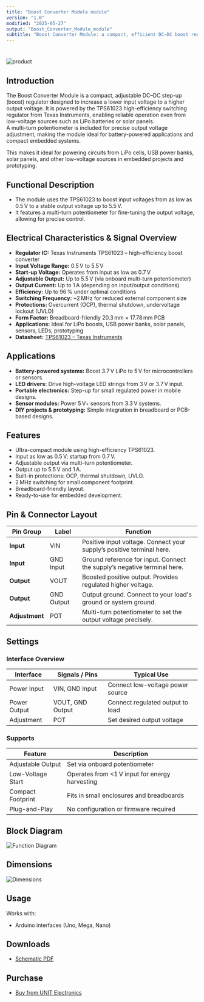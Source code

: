 ```yaml
---
title: "Boost Converter Module module"
version: "1.0"
modified: "2025-05-27"
output: "Boost_Converter_Module_module"
subtitle: "Boost Converter Module: a compact, efficient DC–DC boost regulator that increases low input voltages for reliable operation using the high-efficiency TPS61023 from Texas Instruments."
---
```


<!--
# README_TEMPLATE.md
Este archivo sirve como entrada para generar un PDF técnico estilo datasheet.
Edita las secciones respetando el orden, sin eliminar los encabezados.
-->
<!-- logo -->

# 

![product](images/top.png)

## Introduction

The Boost Converter Module is a compact, adjustable DC–DC step-up (boost) regulator designed to increase a lower input voltage to a higher output voltage. It is powered by the TPS61023 high-efficiency switching regulator from Texas Instruments, enabling reliable operation even from low-voltage sources such as LiPo batteries or solar panels.  
A multi-turn potentiometer is included for precise output voltage adjustment, making the module ideal for battery-powered applications and compact embedded systems.

This makes it ideal for powering circuits from LiPo cells, USB power banks, solar panels, and other low-voltage sources in embedded projects and prototyping.

## Functional Description

- The module uses the TPS61023 to boost input voltages from as low as 0.5 V to a stable output voltage up to 5.5 V.
- It features a multi-turn potentiometer for fine-tuning the output voltage, allowing for precise control. 

## Electrical Characteristics & Signal Overview

- **Regulator IC:** Texas Instruments TPS61023 – high-efficiency boost converter
- **Input Voltage Range:** 0.5 V to 5.5 V
- **Start-up Voltage:** Operates from input as low as 0.7 V
- **Adjustable Output:** Up to 5.5 V (via onboard multi-turn potentiometer)
- **Output Current:** Up to 1 A (depending on input/output conditions)
- **Efficiency:** Up to 96 % under optimal conditions
- **Switching Frequency:** ~2 MHz for reduced external component size
- **Protections:** Overcurrent (OCP), thermal shutdown, undervoltage lockout (UVLO)
- **Form Factor:** Breadboard-friendly 20.3 mm × 17.78 mm PCB
- **Applications:** Ideal for LiPo boosts, USB power banks, solar panels, sensors, LEDs, prototyping
- **Datasheet:** [TPS61023 – Texas Instruments](https://www.ti.com/product/TPS61023)


## Applications

- **Battery-powered systems:** Boost 3.7 V LiPo to 5 V for microcontrollers or sensors.
- **LED drivers:** Drive high-voltage LED strings from 3 V or 3.7 V input.
- **Portable electronics:** Step-up for small regulated power in mobile designs.
- **Sensor modules:** Power 5 V+ sensors from 3.3 V systems.
- **DIY projects & prototyping:** Simple integration in breadboard or PCB-based designs.

## Features

- Ultra-compact module using high-efficiency TPS61023.
- Input as low as 0.5 V; startup from 0.7 V.
- Adjustable output via multi-turn potentiometer.
- Output up to 5.5 V and 1 A.
- Built-in protections: OCP, thermal shutdown, UVLO.
- 2 MHz switching for small component footprint.
- Breadboard-friendly layout.
- Ready-to-use for embedded development.


## Pin & Connector Layout

| **Pin Group**  | **Label**     | **Function**                                                               |
|----------------|---------------|----------------------------------------------------------------------------|
| **Input**      | VIN           | Positive input voltage. Connect your supply’s positive terminal here.     |
| **Input**      | GND Input     | Ground reference for input. Connect the supply’s negative terminal here.  |
| **Output**     | VOUT          | Boosted positive output. Provides regulated higher voltage.               |
| **Output**     | GND Output    | Output ground. Connect to your load's ground or system ground.            |
| **Adjustment** | POT           | Multi-turn potentiometer to set the output voltage precisely.             |



## Settings

### Interface Overview

| Interface     | Signals / Pins      | Typical Use                                   |
|---------------|---------------------|-----------------------------------------------|
| Power Input   | VIN, GND Input       | Connect low-voltage power source              |
| Power Output  | VOUT, GND Output     | Connect regulated output to load              |
| Adjustment    | POT                  | Set desired output voltage                    |

### Supports

| Feature             | Description                                          |
|---------------------|------------------------------------------------------|
| Adjustable Output   | Set via onboard potentiometer                        |
| Low-Voltage Start    | Operates from <1 V input for energy harvesting       |
| Compact Footprint   | Fits in small enclosures and breadboards             |
| Plug-and-Play       | No configuration or firmware required                |

## Block Diagram

![Function Diagram](images/pinout.png)

## Dimensions

![Dimensions](images/dimension.png)

## Usage

Works with:

- Arduino interfaces (Uno, Mega, Nano)

## Downloads

- [Schematic PDF](docs/schematic.pdf)

## Purchase

- [Buy from UNIT Electronics](https://www.uelectronics.com)

